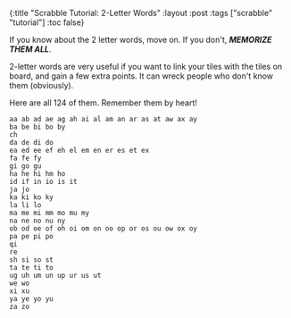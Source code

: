 {:title "Scrabble Tutorial: 2-Letter Words"
 :layout :post
 :tags  ["scrabble" "tutorial"]
 :toc false}

If you know about the 2 letter words, move on. If you don't, ___MEMORIZE THEM
ALL___.

2-letter words are very useful if you want to link your tiles with the tiles on
board, and gain a few extra points. It can wreck people who don't know them
(obviously).

Here are all 124 of them. Remember them by heart!

```
aa ab ad ae ag ah ai al am an ar as at aw ax ay
ba be bi bo by
ch
da de di do
ea ed ee ef eh el em en er es et ex
fa fe fy
gi go gu
ha he hi hm ho
id if in io is it
ja jo
ka ki ko ky
la li lo
ma me mi mm mo mu my
na ne no nu ny
ob od oe of oh oi om on oo op or os ou ow ox oy
pa pe pi po
qi
re
sh si so st
ta te ti to
ug uh um un up ur us ut
we wo
xi xu
ya ye yo yu
za zo
```
